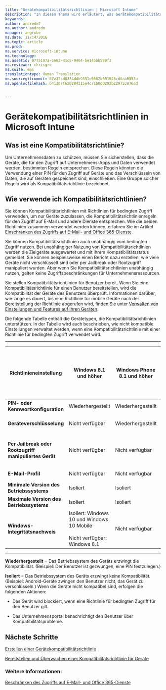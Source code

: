 ```yaml
---
title: "Gerätekompatibilitätsrichtlinien | Microsoft Intune"
description: "In diesem Thema wird erläutert, was Gerätekompatibilitätsrichtlinien sind und wie sie funktionieren."
keywords: 
author: andredm7
ms.author: andredm
manager: angrobe
ms.date: 11/14/2016
ms.topic: article
ms.prod: 
ms.service: microsoft-intune
ms.technology: 
ms.assetid: 0775107a-6662-41c8-9404-be14bbb599f3
ms.reviewer: chrisgre
ms.suite: ems
translationtype: Human Translation
ms.sourcegitcommit: 87e37cd8334ddb9331c0662b691545cd0ab0553a
ms.openlocfilehash: b41307f620284315e4c71b0d0292b229753876ad


---
```


# <a name="device-compliance-policies-in-microsoft-intune"></a>Gerätekompatibilitätsrichtlinien in Microsoft Intune
## <a name="what-is-a-compliance-policy"></a>Was ist eine Kompatibilitätsrichtlinie?
Um Unternehmensdaten zu schützen, müssen Sie sicherstellen, dass die Geräte, die für den Zugriff auf Unternehmens-Apps und Daten verwendet werden, bestimmten Regeln entsprechen. Diese Regeln könnten die Verwendung einer PIN für den Zugriff auf Geräte und das Verschlüsseln von Daten, die auf Geräten gespeichert sind, einschließen. Eine Gruppe solcher Regeln wird als Kompatibilitätsrichtlinie bezeichnet.

## <a name="how-should-i-use-compliance-policies"></a>Wie verwende ich Kompatibilitätsrichtlinien?
Sie können Kompatibilitätsrichtlinien mit Richtlinien für bedingten Zugriff verwenden, um nur Geräte zuzulassen, die Kompatibilitätsrichtlinienregeln für den Zugriff auf E-Mail und andere Dienste entsprechen. Wie die beiden Richtlinien zusammen verwendet werden können, erfahren Sie im Artikel [Einschränken des Zugriffs auf E-Mail- und Office 365-Dienste](restrict-access-to-email-and-o365-services-with-microsoft-intune.md).

Sie können Kompatibilitätsrichtlinien auch unabhängig vom bedingten Zugriff nutzen. Bei unabhängiger Nutzung von Kompatibilitätsrichtlinien werden die Zielgeräte ausgewertet und mit ihrem Kompatibilitätsstatus gemeldet. Sie können beispielsweise einen Bericht dazu erstellen, wie viele Geräte nicht verschlüsselt sind oder per Jailbreak oder Rootzugriff manipuliert wurden. Aber wenn Sie Kompatibilitätsrichtlinien unabhängig nutzen, gelten keine Zugriffsbeschränkungen für Unternehmensressourcen.

Sie stellen Kompatibilitätsrichtlinien für Benutzer bereit. Wenn Sie eine Kompatibilitätsrichtlinie für einen Benutzer bereitstellen, wird die Kompatibilität der Geräte des Benutzers überprüft.
Informationen darüber, wie lange es dauert, bis eine Richtlinie für mobile Geräte nach der Bereitstellung der Richtlinie abgerufen wird, finden Sie unter [Verwalten von Einstellungen und Features auf Ihren Geräten](https://docs.microsoft.com/en-us/intune/deploy-use/manage-settings-and-features-on-your-devices-with-microsoft-intune-policies#frequently-asked-questions-about-intune-policies).

Die folgende Tabelle enthält die Gerätetypen, die Kompatibilitätsrichtlinien unterstützen. In der Tabelle wird auch beschrieben, wie nicht kompatible Einstellungen verwaltet werden, wenn eine Kompatibilitätsrichtlinie mit einer Richtlinie für bedingten Zugriff verwendet wird.

-----------------------------

|Richtlinieneinstellung| Windows 8.1 und höher| Windows Phone 8.1 und höher| iOS 8.0 und höher|Android 4,0 und höher<br/>Samsung Knox Standard 4.0 und höher|
|-----|----|----|----|----|
|**PIN- oder Kennwortkonfiguration** |Wiederhergestellt|Wiederhergestellt|Wiederhergestellt|Isoliert|
|**Geräteverschlüsselung**|Nicht verfügbar|Wiederhergestellt|Wiederhergestellt (durch Festlegen der PIN)|Isoliert|
|**Per Jailbreak oder Rootzugriff manipuliertes Gerät**|Nicht verfügbar|Nicht verfügbar|Unter Quarantäne gestellt (keine Einstellung)|Unter Quarantäne gestellt (keine Einstellung)|
|**E-Mail-Profil**|Nicht verfügbar|Nicht verfügbar|Isoliert|Nicht verfügbar|
|**Minimale Version des Betriebssystems**|Isoliert|Isoliert|Isoliert|Isoliert|
|**Maximale Version des Betriebssystems**|Isoliert|Isoliert|Isoliert|Isoliert|
|**Windows-Integritätsnachweis**|Isoliert: Windows 10 und Windows 10 Mobile<br /><br />Nicht verfügbar: Windows 8.1|Nicht verfügbar|Nicht verfügbar|Nicht verfügbar|

------------------------------

**Wiederhergestellt** = Das Betriebssystem des Geräts erzwingt die Kompatibilität. (Beispiel: Der Benutzer ist gezwungen, eine PIN festzulegen.)

**Isoliert** = Das Betriebssystem des Geräts erzwingt keine Kompatibilität. (Beispiel: Android-Geräte zwingen den Benutzer nicht, das Gerät zu verschlüsseln.) Wenn die Geräte nicht kompatibel sind, erfolgen die folgenden Aktionen:

-   Das Gerät wird blockiert, wenn eine Richtlinie für bedingten Zugriff für den Benutzer gilt.

-   Das Unternehmensportal benachrichtigt den Benutzer über Kompatibilitätsprobleme.

## <a name="next-steps"></a>Nächste Schritte
[Erstellen einer Gerätekompatibilitätsrichtlinie](create-a-device-compliance-policy-in-microsoft-intune.md)

[Bereitstellen und Überwachen einer Kompatibilitätsrichtlinie für Geräte](deploy-and-monitor-a-device-compliance-policy-in-microsoft-intune.md)

### <a name="see-also"></a>Weitere Informationen:
[Beschränken des Zugriffs auf E-Mail- und Office 365-Dienste](restrict-access-to-email-and-o365-services-with-microsoft-intune.md)



<!--HONumber=Dec16_HO2-->


